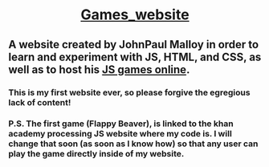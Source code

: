 # <p align = "center"> [Games_website](https://randomguy70.github.io/games_website/) </p>
## A website created by JohnPaul Malloy in order to learn and experiment with JS, HTML, and CSS, as well as to host his [JS games online](https://randomguy70.github.io/games_website/).
### This is my first website ever, so please forgive the egregious lack of content! 
### P.S. The first game (Flappy Beaver), is linked to the khan academy processing JS website where my code is. I will change that soon (as soon as I know how) so that any user can play the game directly inside of my website.